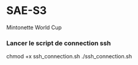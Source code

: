 # SAE-S3
Mintonette World Cup 

### Lancer le script de connection ssh

chmod +x ssh_connection.sh
./ssh_connection.sh

